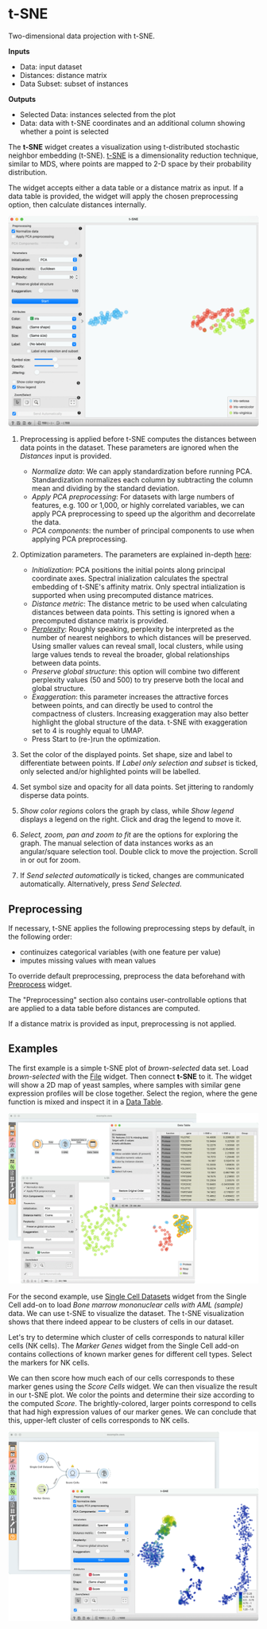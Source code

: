 t-SNE
=====

Two-dimensional data projection with t-SNE.

**Inputs**

- Data: input dataset
- Distances: distance matrix
- Data Subset: subset of instances

**Outputs**

- Selected Data: instances selected from the plot
- Data: data with t-SNE coordinates and an additional column showing whether a point is selected

The **t-SNE** widget creates a visualization using t-distributed stochastic neighbor embedding (t-SNE). [t-SNE](https://en.wikipedia.org/wiki/T-distributed_stochastic_neighbor_embedding) is a dimensionality reduction technique, similar to MDS, where points are mapped to 2-D space by their probability distribution.

The widget accepts either a data table or a distance matrix as input. If a data table is provided, the widget will apply the chosen preprocessing option, then calculate distances internally.

![](images/tSNE-stamped.png)

1. Preprocessing is applied before t-SNE computes the distances between data points in the dataset. These parameters are ignored when the *Distances* input is provided.
   - *Normalize data*: We can apply standardization before running PCA. Standardization normalizes each column by subtracting the column mean and dividing by the standard deviation.
   - *Apply PCA preprocessing*: For datasets with large numbers of features, e.g. 100 or 1,000, or highly correlated variables, we can apply PCA preprocessing to speed up the algorithm and decorrelate the data.
   - *PCA components*: the number of principal components to use when applying PCA preprocessing.

2. Optimization parameters. The parameters are explained in-depth [here](https://opentsne.readthedocs.io/en/latest/parameters.html):
   - *Initialization*: PCA positions the initial points along principal coordinate axes. Spectral inialization calculates the spectral embedding of t-SNE's affinity matrix. Only spectral intialization is supported when using precomputed distance matrices.
   - *Distance metric*: The distance metric to be used when calculating distances between data points. This setting is ignored when a precomputed distance matrix is provided.
   - [*Perplexity*](http://scikit-learn.org/stable/modules/generated/sklearn.manifold.TSNE.html): Roughly speaking, perplexity be interpreted as the number of nearest neighbors to which distances will be preserved. Using smaller values can reveal small, local clusters, while using large values tends to reveal the broader, global relationships between data points.
   - *Preserve global structure*: this option will combine two different perplexity values (50 and 500) to try preserve both the local and global structure.
   - *Exaggeration*: this parameter increases the attractive forces between points, and can directly be used to control the compactness of clusters. Increasing exaggeration may also better highlight the global structure of the data. t-SNE with exaggeration set to 4 is roughly equal to UMAP.
   - Press Start to (re-)run the optimization.
3. Set the color of the displayed points. Set shape, size and label to differentiate between points. If *Label only selection and subset* is ticked, only selected and/or highlighted points will be labelled.
4. Set symbol size and opacity for all data points. Set jittering to randomly disperse data points.
5. *Show color regions* colors the graph by class, while *Show legend* displays a legend on the right. Click and drag the legend to move it.
6. *Select, zoom, pan and zoom to fit* are the options for exploring the graph. The manual selection of data instances works as an angular/square selection tool. Double click to move the projection. Scroll in or out for zoom.
7. If *Send selected automatically* is ticked, changes are communicated automatically. Alternatively, press *Send Selected*.

Preprocessing
-------------

If necessary, t-SNE applies the following preprocessing steps by default, in the following order:

- continuizes categorical variables (with one feature per value)
- imputes missing values with mean values

To override default preprocessing, preprocess the data beforehand with [Preprocess](../data/preprocess.md) widget.

The "Preprocessing" section also contains user-controllable options that are applied to a data table before distances are computed.

If a distance matrix is provided as input, preprocessing is not applied.

Examples
--------

The first example is a simple t-SNE plot of *brown-selected* data set. Load *brown-selected* with the [File](../data/file.md) widget. Then connect **t-SNE** to it. The widget will show a 2D map of yeast samples, where samples with similar gene expression profiles will be close together. Select the region, where the gene function is mixed and inspect it in a [Data Table](../data/datatable.md).

![](images/tSNE-Example1.png)

For the second example, use [Single Cell Datasets](https://orangedatamining.com/widget-catalog/single-cell/single_cell_datasets/) widget from the Single Cell add-on to load *Bone marrow mononuclear cells with AML (sample)* data. We can use t-SNE to visualize the dataset. The t-SNE visualization shows that there indeed appear to be clusters of cells in our dataset.

Let's try to determine which cluster of cells corresponds to natural killer cells (NK cells). The *Marker Genes* widget from the Single Cell add-on contains collections of known marker genes for different cell types. Select the markers for NK cells.

We can then score how much each of our cells corresponds to these marker genes using the *Score Cells* widget. We can then visualize the result in our t-SNE plot. We color the points and determine their size according to the computed *Score*. The brightly-colored, larger points correspond to cells that had high expression values of our marker genes. We can conclude that this, upper-left cluster of cells corresponds to NK cells.

![](images/tSNE-Example2.png)
